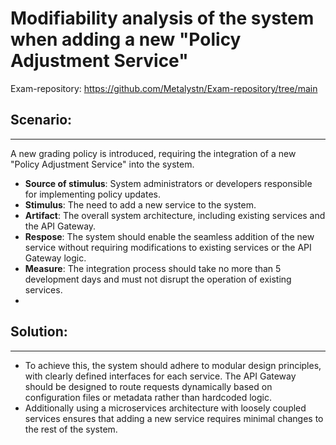 # Modifiability analysis of the system when adding a new "Policy Adjustment Service"

Exam-repository: https://github.com/Metalystn/Exam-repository/tree/main

## Scenario:
***
A new grading policy is introduced, requiring the integration of a new "Policy Adjustment Service" into the system.

- **Source of stimulus**: System administrators or developers responsible for implementing policy updates.
- **Stimulus**: The need to add a new service to the system.
- **Artifact**: The overall system architecture, including existing services and the API Gateway.
- **Respose**: The system should enable the seamless addition of the new service without requiring modifications to existing services or the API Gateway logic.
- **Measure**: The integration process should take no more than 5 development days and must not disrupt the operation of existing services.
- 
## Solution:
***
- To achieve this, the system should adhere to modular design principles, with clearly defined interfaces for each service. The API Gateway should be designed to route requests dynamically based on configuration files or metadata rather than hardcoded logic.
- Additionally using a microservices architecture with loosely coupled services ensures that adding a new service requires minimal changes to the rest of the system.